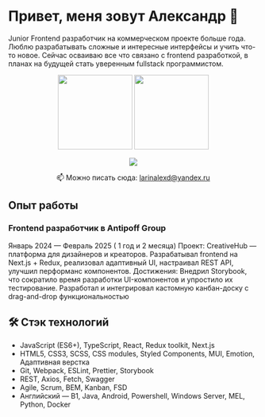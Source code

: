 # Привет, меня зовут Александр 👋
Junior Frontend разработчик на коммерческом проекте больше года. Люблю разрабатывать сложные и интересные интерфейсы и учить что-то новое. Сейчас осваиваю все что связано с frontend разработкой, в планах на будущей стать уверенным fullstack программистом.

<p align='center'>
   <a href="https://github-readme-stats.vercel.app/api?username=LalexD&show_icons=true&count_private=true"><img
           height=150
           src="https://github-readme-stats.vercel.app/api?username=LalexD&show_icons=true&count_private=true"/></a>
   <a href="https://github.com/LalexD/github-readme-stats"><img height=150
                                                                  src="https://github-readme-stats.vercel.app/api/top-langs/?username=LalexD&layout=compact"/></a>
</p>

<p align='center'>
 <!--  <a href="https://www.linkedin.com/in/romankh3/">
       <img src="https://img.shields.io/badge/linkedin-%230077B5.svg?&style=for-the-badge&logo=linkedin&logoColor=white"/>
   </a>
  -->
   <a href="https://t.me/lallexd">
       <img src="https://img.shields.io/badge/Telegram-2CA5E0?style=for-the-badge&logo=telegram&logoColor=white"/>
   </a>
<p align='center'>
   📫 Можно писать сюда: <a href='mailto:larinalexd@yandex.ru'>larinalexd@yandex.ru</a>
</p>


## Опыт работы
### Frontend разработчик в Antipoff Group
Январь 2024 — Февраль 2025 ( 1 год и 2 месяца)
Проект: 
CreativeHub  — платформа для дизайнеров и креаторов. Разрабатывал frontend на Next.js + Redux, реализовал адаптивный UI, настраивал REST API, улучшил перформанс компонентов.
Достижения:
Внедрил Storybook, что сократило время разработки UI-компонентов и упростило их тестирование.
Разработал и интегрировал кастомную канбан-доску с drag-and-drop функциональностью


## 🛠 Стэк технологий
* JavaScript (ES6+), TypeScript, React, Redux toolkit, Next.js
* HTML5, CSS3, SCSS, CSS modules, Styled Components, MUI, Emotion, Адаптивная верстка
* Git, Webpack, ESLint, Prettier, Storybook
* REST, Axios, Fetch, Swagger
* Agile, Scrum, BEM, Kanban, FSD
* Английский — B1,  Java, Android, Powershell, Windows Server, MEL, Python, Docker

<!--
**LalexD/LalexD** is a ✨ _special_ ✨ repository because its `README.md` (this file) appears on your GitHub profile.

Here are some ideas to get you started:

- 🔭 I’m currently working on ...
- 🌱 I’m currently learning ...
- 👯 I’m looking to collaborate on ...
- 🤔 I’m looking for help with ...
- 💬 Ask me about ...
- 📫 How to reach me: ...
- 😄 Pronouns: ...
- ⚡ Fun fact: ...
-->
